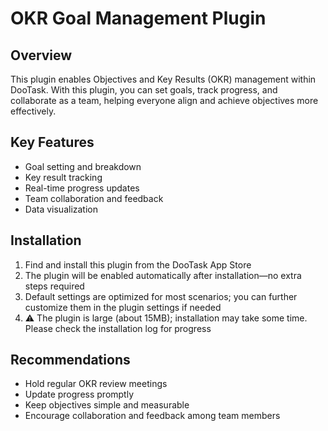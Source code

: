 # OKR Goal Management Plugin

## Overview
This plugin enables Objectives and Key Results (OKR) management within DooTask. With this plugin, you can set goals, track progress, and collaborate as a team, helping everyone align and achieve objectives more effectively.

## Key Features
- Goal setting and breakdown
- Key result tracking
- Real-time progress updates
- Team collaboration and feedback
- Data visualization

## Installation

1. Find and install this plugin from the DooTask App Store
2. The plugin will be enabled automatically after installation—no extra steps required
3. Default settings are optimized for most scenarios; you can further customize them in the plugin settings if needed
4. ⚠️ The plugin is large (about 15MB); installation may take some time. Please check the installation log for progress

## Recommendations
- Hold regular OKR review meetings
- Update progress promptly
- Keep objectives simple and measurable
- Encourage collaboration and feedback among team members